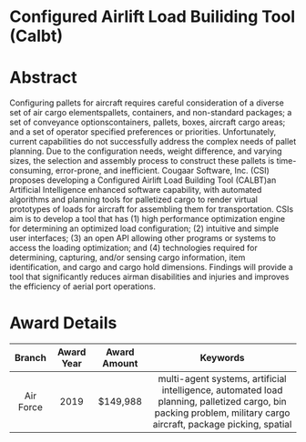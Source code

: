 
Configured Airlift Load Builiding Tool (Calbt)
==============================================

# Abstract


Configuring pallets for aircraft requires careful consideration of a diverse set of air cargo elementspallets, containers, and non-standard packages; a set of conveyance optionscontainers, pallets, boxes, aircraft cargo areas; and a set of operator specified preferences or priorities. Unfortunately, current capabilities do not successfully address the complex needs of pallet planning. Due to the configuration needs, weight difference, and varying sizes, the selection and assembly process to construct these pallets is time-consuming, error-prone, and inefficient. Cougaar Software, Inc. (CSI) proposes developing a Configured Airlift Load Building Tool (CALBT)an Artificial Intelligence enhanced software capability, with automated algorithms and planning tools for palletized cargo to render virtual prototypes of loads for aircraft for assembling them for transportation. CSIs aim is to develop a tool that has (1) high performance optimization engine for determining an optimized load configuration; (2) intuitive and simple user interfaces; (3) an open API allowing other programs or systems to access the loading optimization; and (4) technologies required for determining, capturing, and/or sensing cargo information, item identification, and cargo and cargo hold dimensions. Findings will provide a tool that significantly reduces airman disabilities and injuries and improves the efficiency of aerial port operations.  

# Award Details

|Branch|Award Year|Award Amount|Keywords|
| :---: | :---: | :---: | :---: |
|Air Force|2019|$149,988|multi-agent systems, artificial intelligence, automated load planning, palletized cargo, bin packing problem, military cargo aircraft, package picking, spatial|
